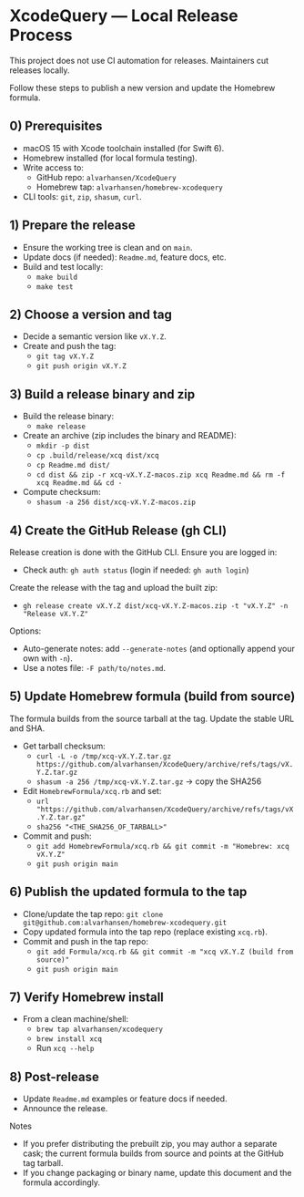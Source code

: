 # XcodeQuery — Local Release Process

This project does not use CI automation for releases. Maintainers cut releases locally.

Follow these steps to publish a new version and update the Homebrew formula.

## 0) Prerequisites
- macOS 15 with Xcode toolchain installed (for Swift 6).
- Homebrew installed (for local formula testing).
- Write access to:
  - GitHub repo: `alvarhansen/XcodeQuery`
  - Homebrew tap: `alvarhansen/homebrew-xcodequery`
- CLI tools: `git`, `zip`, `shasum`, `curl`.

## 1) Prepare the release
- Ensure the working tree is clean and on `main`.
- Update docs (if needed): `Readme.md`, feature docs, etc.
- Build and test locally:
  - `make build`
  - `make test`

## 2) Choose a version and tag
- Decide a semantic version like `vX.Y.Z`.
- Create and push the tag:
  - `git tag vX.Y.Z`
  - `git push origin vX.Y.Z`

## 3) Build a release binary and zip
- Build the release binary:
  - `make release`
- Create an archive (zip includes the binary and README):
  - `mkdir -p dist`
  - `cp .build/release/xcq dist/xcq`
  - `cp Readme.md dist/`
  - `cd dist && zip -r xcq-vX.Y.Z-macos.zip xcq Readme.md && rm -f xcq Readme.md && cd -`
- Compute checksum:
  - `shasum -a 256 dist/xcq-vX.Y.Z-macos.zip`

## 4) Create the GitHub Release (gh CLI)
Release creation is done with the GitHub CLI. Ensure you are logged in:

- Check auth: `gh auth status` (login if needed: `gh auth login`)

Create the release with the tag and upload the built zip:

- `gh release create vX.Y.Z dist/xcq-vX.Y.Z-macos.zip -t "vX.Y.Z" -n "Release vX.Y.Z"`

Options:
- Auto-generate notes: add `--generate-notes` (and optionally append your own with `-n`).
- Use a notes file: `-F path/to/notes.md`.

## 5) Update Homebrew formula (build from source)
The formula builds from the source tarball at the tag. Update the stable URL and SHA.

- Get tarball checksum:
  - `curl -L -o /tmp/xcq-vX.Y.Z.tar.gz https://github.com/alvarhansen/XcodeQuery/archive/refs/tags/vX.Y.Z.tar.gz`
  - `shasum -a 256 /tmp/xcq-vX.Y.Z.tar.gz` → copy the SHA256
- Edit `HomebrewFormula/xcq.rb` and set:
  - `url "https://github.com/alvarhansen/XcodeQuery/archive/refs/tags/vX.Y.Z.tar.gz"`
  - `sha256 "<THE_SHA256_OF_TARBALL>"`
- Commit and push:
  - `git add HomebrewFormula/xcq.rb && git commit -m "Homebrew: xcq vX.Y.Z"`
  - `git push origin main`

## 6) Publish the updated formula to the tap
- Clone/update the tap repo: `git clone git@github.com:alvarhansen/homebrew-xcodequery.git`
- Copy updated formula into the tap repo (replace existing `xcq.rb`).
- Commit and push in the tap repo:
  - `git add Formula/xcq.rb && git commit -m "xcq vX.Y.Z (build from source)"`
  - `git push origin main`

## 7) Verify Homebrew install
- From a clean machine/shell:
  - `brew tap alvarhansen/xcodequery`
  - `brew install xcq`
  - Run `xcq --help`

## 8) Post-release
- Update `Readme.md` examples or feature docs if needed.
- Announce the release.

Notes
- If you prefer distributing the prebuilt zip, you may author a separate cask; the current formula builds from source and points at the GitHub tag tarball.
- If you change packaging or binary name, update this document and the formula accordingly.

